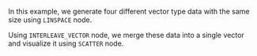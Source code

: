 In this example, we generate four different vector type data with the same size using `LINSPACE` node.

Using `INTERLEAVE_VECTOR` node, we merge these data into a single vector and visualize it using `SCATTER` node.
